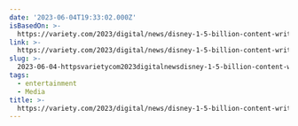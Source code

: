 ```yaml
---
date: '2023-06-04T19:33:02.000Z'
isBasedOn: >-
  https://variety.com/2023/digital/news/disney-1-5-billion-content-write-off-charge-streaming-1235631877/
link: >-
  https://variety.com/2023/digital/news/disney-1-5-billion-content-write-off-charge-streaming-1235631877/
slug: >-
  2023-06-04-httpsvarietycom2023digitalnewsdisney-1-5-billion-content-write-off-charge-streaming-1235631877
tags:
  - entertainment
  - Media
title: >-
  https://variety.com/2023/digital/news/disney-1-5-billion-content-write-off-charge-streaming-1235631877/
---
```



